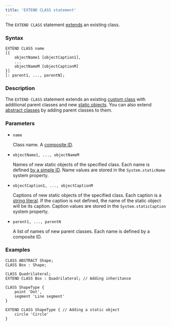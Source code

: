 ```yaml
---
title: 'EXTEND CLASS statement'
---
```


The `EXTEND CLASS` statement [extends](Class_extension.md) an existing class.

### Syntax

    EXTEND CLASS name 
    [{
        objectName1 [objectCaption1],
        ...
        objectNameM [objectCaptionM]
    }] 
    [: parent1, ..., parentN];

### Description

The `EXTEND CLASS` statement extends an existing [custom class](User_classes.md) with additional parent classes and new [static objects](Static_objects.md). You can also extend [abstract classes](User_classes.md#abstract) by adding parent classes to them.

### Parameters

- `name`

    Class name. A [composite ID](IDs.md#cid-broken). 

- `objectName1, ..., objectNameM`

    Names of new static objects of the specified class. Each name is defined [by a simple ID](IDs.md#id-broken). Name values are stored in the `System.staticName` system property.

- `objectCaption1, ..., objectCaptionM`

    Captions of new static objects of the specified class. Each caption is a [string literal](IDs.md#strliteral-broken). If the caption is not defined, the name of the static object will be its caption. Caption values are stored in the `System.staticCaption` system property.

- `parent1, ..., parentN`

    A list of names of new parent classes. Each name is defined by a composite ID. 

### Examples

```lsf
CLASS ABSTRACT Shape;
CLASS Box : Shape;

CLASS Quadrilateral;
EXTEND CLASS Box : Quadrilateral; // Adding inheritance

CLASS ShapeType {
	point 'Dot',
	segment 'Line segment'
}

EXTEND CLASS ShapeType { // Adding a static object
	circle 'Circle'
}
```
